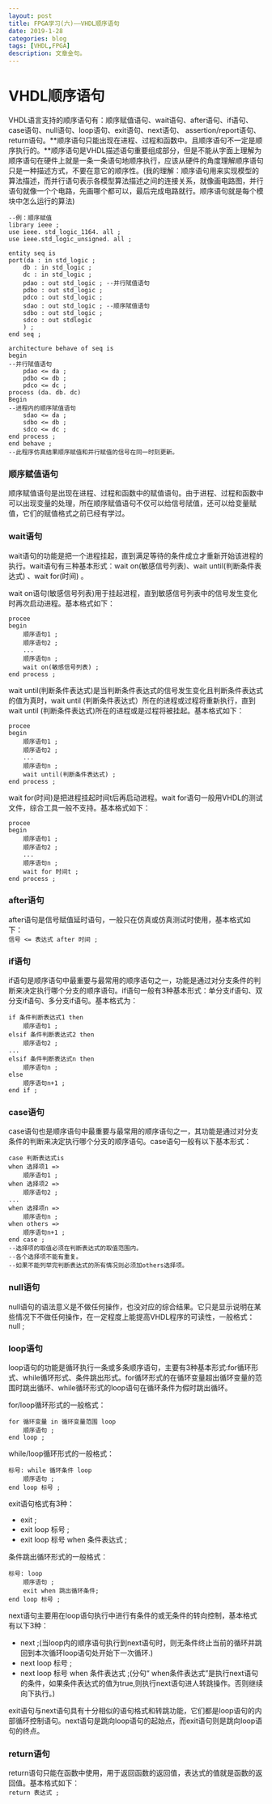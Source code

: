 ```yaml
---
layout: post
title: FPGA学习(六)——VHDL顺序语句
date: 2019-1-28
categories: blog
tags: [VHDL,FPGA]
description: 文章金句。
---
```


# VHDL顺序语句
VHDL语言支持的顺序语句有：顺序赋值语句、wait语句、after语句、if语句、case语句、null语句、loop语句、exit语句、next语句、 assertion/report语句、return语句。**顺序语句只能出现在进程、过程和函数中。且顺序语句不一定是顺序执行的。**顺序语句是VHDL描述语句重要组成部分，但是不能从字面上理解为顺序语句在硬件上就是一条一条语句地顺序执行，应该从硬件的角度理解顺序语句只是一种描述方式，不要在意它的顺序性。(我的理解：顺序语句用来实现模型的算法描述，而并行语句表示各模型算法描述之间的连接关系，就像画电路图，并行语句就像一个个电路，先画哪个都可以，最后完成电路就行。顺序语句就是每个模块中怎么运行的算法)

```
--例：顺序赋值
library ieee ; 
use ieee. std_logic_1164. all ; 
use ieee.std_logic_unsigned. all ;

entity seq is 
port(da : in std_logic ;
	db : in std_logic ;
	dc : in std_logic ;
	pdao : out std_logic ; --并行陚值语句
	pdbo : out std_logic ; 
	pdco : out std_logic ; 
	sdao : out std_logic ; --顺序陚值语句 
	sdbo : out std_logic ; 
	sdco : out stdlogic
	) ; 
end seq ;
 
architecture behave of seq is 
begin 
--并行陚值语句 
	pdao <= da ; 
	pdbo <= db ; 
	pdco <= dc ; 
process (da. db. dc) 
Begin 
--进程内的顺序陚值语句 
	sdao <= da ; 
	sdbo <= db ; 
	sdco <= dc ; 
end process ; 
end behave ;
--此程序仿真结果顺序赋值和并行赋值的信号在同一时刻更新。
```

### 顺序赋值语句
顺序赋值语句是出现在进程、过程和函数中的赋值语句。由于进程、过程和函数中可以出现变量的处理，所在顺序赋值语句不仅可以给信号陚值，还可以给变量赋值，它们的赋值格式之前已经有学过。

### wait语句
wait语句的功能是把一个进程挂起，直到满足等待的条件成立才重新开始该进程的执行。wait语句有三种基本形式：wait on(敏感信号列表)、wait until(判断条件表达式) 、wait for(时间) 。

wait on语句(敏感信号列表)用于挂起进程，直到敏感信号列表中的信号发生变化时再次启动进程。基本格式如下：

```
procee
begin
	顺序语句1 ;
	顺序语句2 ;
	...
	顺序语句n ;
	wait on(敏感信号列表) ;
end process ;
```
wait until(判断条件表达式)是当判断条件表达式的信号发生变化且判断条件表达式的值为真时，wait until (判断条件表达式）所在的进程或过程将重新执行，直到wait until (判断条件表达式)所在的进程或是过程将被挂起。基本格式如下：

```
procee
begin
	顺序语句1 ;
	顺序语句2 ;
	...
	顺序语句n ;
	wait until(判断条件表达式) ;
end process ;
```

wait for(时间)是把进程挂起时间t后再启动进程。wait for语句一般用VHDL的测试文件，综合工具一般不支持。基本格式如下：

```
procee
begin
	顺序语句1 ;
	顺序语句2 ;
	...
	顺序语句n ;
	wait for 时间t ;
end process ;
```

### after语句
after语句是信号赋值延时语句，一般只在仿真或仿真测试时使用，基本格式如下：  
`信号 <= 表达式 after 时间 ;`

### if语句
if语句是顺序语句中最重要与最常用的顺序语句之一，功能是通过对分支条件的判断来决定执行哪个分支的顺序语句。if语句一般有3种基本形式：单分支if语句、双分支if语句、多分支if语句。基本格式为：

```
if 条件判断表达式1 then
	顺序语句1 ;
elsif 条件判断表达式2 then 
	顺序语句2 ;
...
elsif 条件判断表达式n then
	顺序语句n ;
else 
	顺序语句n+1 ;
end if ;
```

### case语句
case语句也是顺序语句中最重要与最常用的顺序语句之一，其功能是通过对分支条件的判断来决定执行哪个分支的顺序语句。case语句一般有以下基本形式：

```
case 判断表达式is 
when 选择项1 =>
	顺序语句1 ; 
when 选择项2 => 
	顺序语句2 ;
...
when 选择项n => 
	顺序语句n ;
when others =>
	顺序语句n+1 ;
end case ;
--选择项的取值必须在判断表达式的取值范围内。
--各个选择项不能有重复。
--如果不能列举完判断表达式的所有情况则必须加others选择项。
```

### null语句
null语句的语法意义是不做任何操作，也没对应的综合结果。它只是显示说明在某些情况下不做任何操作，在一定程度上能提高VHDL程序的可读性，一般格式：null ;

### loop语句
loop语句的功能是循环执行一条或多条顺序语句，主要有3种基本形式:for循环形式、while循环形式、条件跳出形式。for循环形式的在循环变量超出循环变量的范围时跳出循环、while循环形式的loop语句在循环条件为假时跳出循环。

for/loop循环形式的一般格式：

```
for 循环变量 in 循环变量范围 loop
	顺序语句 ;
end loop ;
```

while/loop循环形式的一般格式：

```
标号: while 循环条件 loop
	顺序语句 ;
end loop 标号 ;
```

exit语句格式有3种：  
* exit ;
* exit loop 标号 ;
* exit loop 标号 when 条件表达式 ;

条件跳出循环形式的一般格式：

```
标号: loop
	顺序语句 ;
	exit when 跳出循环条件;
end loop 标号 ;
```

next语句主要用在loop语句执行中进行有条件的或无条件的转向控制，基本格式有以下3种：  
* next ;(当loop内的顺序语句执行到next语句时，则无条件终止当前的循环并跳回到本次循环loop语句处开始下一次循环.)
* next loop 标号 ;
* next loop 标号 when 条件表达式 ;(分句“ when条件表达式”是执行next语句的条件，如果条件表达式的值为true,则执行next语句进人转跳操作。否则继续向下执行。)

exit语句与next语句具有十分相似的语句格式和转跳功能，它们都是loop语句的内部循环控制语句。next语句是跳向loop语句的起始点，而exit语句则是跳向loop语句的终点。

### return语句
return语句只能在函数中使用，用于返回函数的返回值，表达式的值就是函数的返回值。基本格式如下：  
`return 表达式 ;`


